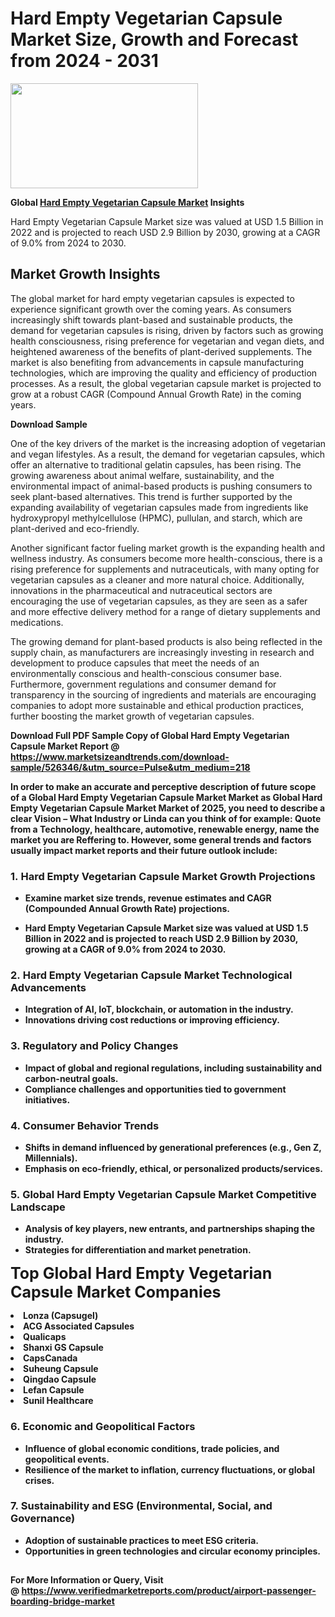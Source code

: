 <H1>Hard Empty Vegetarian Capsule Market Size, Growth and Forecast from 2024 - 2031</H1><img class="aligncenter size-medium wp-image-584254" src="https://thirdeyenews.in/wp-content/uploads/2024/09/Global-Market-Research-300x168.jpeg" alt="" width="300" height="168" /><p><strong>Global&nbsp;<a href="https://www.marketsizeandtrends.com/download-sample/526346/&amp;utm_source=Pulse&amp;utm_medium=218">Hard Empty Vegetarian Capsule Market</a> Insights</strong></p><p>Hard Empty Vegetarian Capsule Market size was valued at USD 1.5 Billion in 2022 and is projected to reach USD 2.9 Billion by 2030, growing at a CAGR of 9.0% from 2024 to 2030.</p><p><h2>Market Growth Insights</h2> <p>The global market for hard empty vegetarian capsules is expected to experience significant growth over the coming years. As consumers increasingly shift towards plant-based and sustainable products, the demand for vegetarian capsules is rising, driven by factors such as growing health consciousness, rising preference for vegetarian and vegan diets, and heightened awareness of the benefits of plant-derived supplements. The market is also benefiting from advancements in capsule manufacturing technologies, which are improving the quality and efficiency of production processes. As a result, the global vegetarian capsule market is projected to grow at a robust CAGR (Compound Annual Growth Rate) in the coming years.</p> <p><strong>Download Sample</strong></p> <p>One of the key drivers of the market is the increasing adoption of vegetarian and vegan lifestyles. As a result, the demand for vegetarian capsules, which offer an alternative to traditional gelatin capsules, has been rising. The growing awareness about animal welfare, sustainability, and the environmental impact of animal-based products is pushing consumers to seek plant-based alternatives. This trend is further supported by the expanding availability of vegetarian capsules made from ingredients like hydroxypropyl methylcellulose (HPMC), pullulan, and starch, which are plant-derived and eco-friendly.</p> <p>Another significant factor fueling market growth is the expanding health and wellness industry. As consumers become more health-conscious, there is a rising preference for supplements and nutraceuticals, with many opting for vegetarian capsules as a cleaner and more natural choice. Additionally, innovations in the pharmaceutical and nutraceutical sectors are encouraging the use of vegetarian capsules, as they are seen as a safer and more effective delivery method for a range of dietary supplements and medications.</p> <p>The growing demand for plant-based products is also being reflected in the supply chain, as manufacturers are increasingly investing in research and development to produce capsules that meet the needs of an environmentally conscious and health-conscious consumer base. Furthermore, government regulations and consumer demand for transparency in the sourcing of ingredients and materials are encouraging companies to adopt more sustainable and ethical production practices, further boosting the market growth of vegetarian capsules.</p> <p><strong></p><p><span class=""><strong>Download Full PDF Sample Copy of Global Hard Empty Vegetarian Capsule Market Report</strong> @ <a href="https://www.marketsizeandtrends.com/download-sample/526346/&amp;utm_source=Pulse&amp;utm_medium=218" target="_blank">https://www.marketsizeandtrends.com/download-sample/526346/&amp;utm_source=Pulse&amp;utm_medium=218</a></span></p><p>In order to make an accurate and perceptive description of future scope of a Global&nbsp;Hard Empty Vegetarian Capsule Market Market as Global&nbsp;Hard Empty Vegetarian Capsule Market Market of 2025, you need to describe a clear Vision &ndash; What Industry or Linda can you think of for example: Quote from a Technology, healthcare, automotive, renewable energy, name the market you are Reffering to. However, some general trends and factors usually impact market reports and their future outlook include:</p><h3>1.&nbsp;<strong>Hard Empty Vegetarian Capsule Market Growth Projections</strong></h3><ul><li>Examine market size trends, revenue estimates and CAGR (Compounded Annual Growth Rate) projections.</li><li><p>Hard Empty Vegetarian Capsule Market size was valued at USD 1.5 Billion in 2022 and is projected to reach USD 2.9 Billion by 2030, growing at a CAGR of 9.0% from 2024 to 2030.</p></li></ul><h3>2.&nbsp;<strong>Hard Empty Vegetarian Capsule Market Technological Advancements</strong></h3><ul><li>Integration of AI, IoT, blockchain, or automation in the industry.</li><li>Innovations driving cost reductions or improving efficiency.</li></ul><h3>3.&nbsp;<strong>Regulatory and Policy Changes</strong></h3><ul><li>Impact of global and regional regulations, including sustainability and carbon-neutral goals.</li><li>Compliance challenges and opportunities tied to government initiatives.</li></ul><h3>4.&nbsp;<strong>Consumer Behavior Trends</strong></h3><ul><li>Shifts in demand influenced by generational preferences (e.g., Gen Z, Millennials).</li><li>Emphasis on eco-friendly, ethical, or personalized products/services.</li></ul><h3>5.&nbsp;<strong>Global Hard Empty Vegetarian Capsule Market Competitive Landscape</strong></h3><ul><li>Analysis of key players, new entrants, and partnerships shaping the industry.</li><li>Strategies for differentiation and market penetration.</li></ul><p data-pm-slice="1 1 []"><span style="color: inherit; font-family: inherit; font-size: 25px;">Top Global Hard Empty Vegetarian Capsule Market Companies</span></p><div class="" data-test-id=""><p><li>Lonza (Capsugel)</li><li> ACG Associated Capsules</li><li> Qualicaps</li><li> Shanxi GS Capsule</li><li> CapsCanada</li><li> Suheung Capsule</li><li> Qingdao Capsule</li><li> Lefan Capsule</li><li> Sunil Healthcare</li></p></div><h3>6.&nbsp;<strong>Economic and Geopolitical Factors</strong></h3><ul><li>Influence of global economic conditions, trade policies, and geopolitical events.</li><li>Resilience of the market to inflation, currency fluctuations, or global crises.</li></ul><h3>7.&nbsp;<strong>Sustainability and ESG (Environmental, Social, and Governance)</strong></h3><ul><li>Adoption of sustainable practices to meet ESG criteria.</li><li>Opportunities in green technologies and circular economy principles.</li></ul><h2><strong style="font-size: 14px;">For More Information or Query, Visit @&nbsp;</strong><a style="background-color: #ffffff; font-size: 14px;" href="https://www.marketsizeandtrends.com/report/hard-empty-vegetarian-capsule-market/" target="_blank">https://www.verifiedmarketreports.com/product/airport-passenger-boarding-bridge-market</a></h2>
